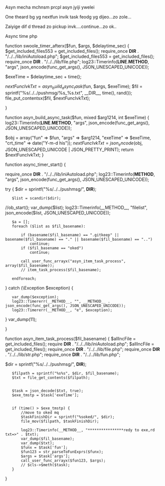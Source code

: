 Asyn mecha  mchnsm prcpl  asyn jyiji ywelei


One theard bg yg nextfun  invik task  feodg yg dijeo...zo zole...


Zaiyige dif d thread zo pickup invk....continue...zo ok..


Async time php





function swoole_timer_afterx($fun, $args, $delaytime_sec)
{
   $get_included_files553 = get_included_files();
   require_once __DIR__ . "/../../lib/iniAutoload.php";
   $get_included_files553 = get_included_files();
    require_once __DIR__ . "/../../lib/file.php";
   log23::Timerinfo(__LINE__.__METHOD__, "args", json_encode(func_get_args(), JSON_UNESCAPED_UNICODE));


   $exeTime = $delaytime_sec + time();

   $nextFuncIvkTxt = asyn_build_async_task($fun, $args, $exeTime);
   $fil = sprintf("%s/../../pushmsg/%s_%s.txt", __DIR__, time(), rand());
   file_put_contentsx($fil, $nextFuncIvkTxt);


}

function asyn_build_async_task($fun, mixed $arg1214, int $exeTime)
{
   log23::Timerinfo(__LINE__.__METHOD__, "args", json_encode(func_get_args(), JSON_UNESCAPED_UNICODE));

   $obj = array("fun" => $fun, "args" => $arg1214, "exeTime" => $exeTime, "crt_time" => date("Y-m-d his"));
   $nextFuncIvkTxt = json_encode($obj, JSON_UNESCAPED_UNICODE | JSON_PRETTY_PRINT);
   return $nextFuncIvkTxt;
}


function async_timer_start()
{

   require_once __DIR__ . "/../../lib/iniAutoload.php";
   log23::Timerinfo(__METHOD__, "args", json_encode(func_get_args(), JSON_UNESCAPED_UNICODE));


   try {
       $dir = sprintf("%s/../../pushmsg/", __DIR__);

       $list = scandir($dir);
//ob_start();
       var_dump($list);
       log23::Timerinfo(__METHOD__, "filelist", json_encode($list, JSON_UNESCAPED_UNICODE));

       $a = [];
       foreach ($list as $fil_basename):

           if (basename($fil_basename) == ".gitkeep" || basename($fil_basename) == "." || basename($fil_basename) == "..")
               continue;
           if ($fil_basename == "oked")
               continue;

           call_user_func_arrayx("asyn_item_task_process", array($fil_basename));
           // item_task_process($fil_basename);

       endforeach;
   } catch (\Exception $exception) {

       var_dump($exception);
       log23::Timererr(__METHOD__, "", __METHOD__ . json_encode(func_get_args(), JSON_UNESCAPED_UNICODE));
       log23::Timererr(__METHOD__, "e", $exception);

   }
   var_dump(11);


}


function asyn_item_task_process($fil_basename)
{
   $allIncFile = get_included_files();
   require __DIR__ . "/../../lib/iniAutoload.php";
   $allIncFile = get_included_files();
   require_once __DIR__ . "/../../lib/file.php";
   require_once __DIR__ . "/../../lib/str.php";
   require_once __DIR__ . "/../../lib/fun.php";

   $dir = sprintf("%s/../../pushmsg/", __DIR__);



       $filpath = sprintf("%s%s", $dir, $fil_basename);
       $txt = file_get_contents($filpath);


       $task = json_decode($txt, true);
       $exe_tmstp = $task['exeTime'];


       if (time() > $exe_tmstp) {
           //move to oked mq
           $taskFinishDir = sprintf("%soked/", $dir);
           file_mov($filpath, $taskFinishDir);

           log23::Timerinfo(__METHOD__, "****************redy to exe,rd txt=>" . $txt);
           var_dump($fil_basename);
           var_dump($txt);
           $funx = $task['fun'];
           $fun123 = str_parseToFunExprs($funx);
           $args = $task['args'];
           call_user_func_arrayx($fun123, $args);
           // $cls->$meth($task);
       }



}

